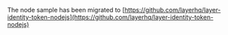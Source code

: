 The node sample has been migrated to [https://github.com/layerhq/layer-identity-token-nodejs](https://github.com/layerhq/layer-identity-token-nodejs)
